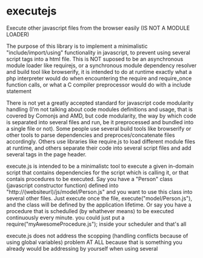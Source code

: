 executejs
=========

Execute other javascript files from the browser easily (IS NOT A MODULE LOADER)




The purpose of this library is to implement a minimalistic
"include/import/using" functionality in javascript, to prevent using several
script tags into a html file. This is NOT suposed to be an asynchronous
module loader like requirejs, or a synchronous module dependency resolver and
build tool like browserify, it is intended to do at runtime exactly what a
php interpreter would do when encountering the require and require_once
function calls, or what a C compiler preprocessor would do with a include
statement

There is not yet a greatly accepted standard for javascript code modularity
handling (I'm not talking about code modules definitions and usage, that is
covered by Comonjs and AMD, but code modularity, the way by which code is
separated into several files and run, be it preprocessed and bundled into a
single file or not). Some people use several build tools like browserify or
other tools to parse dependencies and preproces/concatenate files
accordingly. Others use libraries like require.js to load different module
files at runtime, and others separate their code into several script files
and add several <include> tags in the page header.

execute.js is intended to be a minimalistc tool to execute a given in-domain
script that contains dependencies for the script which is calling it, or that
contais procedures to be executed. Say you have a "Person" class (javascript
constructor function) defined into "http://(websiteurl)/js/model/Person.js"
and you want to use this class into several other files. Just execute once
the file, execute("model/Person.js"), and the class will be defined by the
application lifetime. Or say you have a procedure that is schedulled (by
whathever means) to be executed continuously every minute. you could just put
a require("myAwesomeProcedure.js"); inside your scheduler and that's all

execute.js does not address the scopping (handling conflicts because of using
global variables) problem AT ALL because that is something you already would
be addressing by yourself when using several <script> tags
 */
